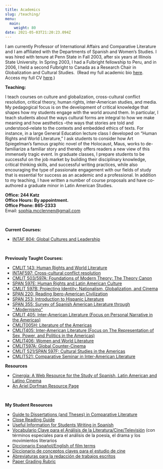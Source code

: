 ```yaml
---
title: Academics
slug: /teaching/
menu:
  main:
    weight: 80
date: 2021-05-03T21:20:23.094Z
---
```

I am currently Professor of International Affairs and Comparative Literature and I am affiliated with the Departments of Spanish and Women’s Studies. I was hired with tenure at Penn State in Fall 2003, after six years at Illinois State University. In Spring 2003, I had a Fulbright fellowship to Peru, and in 2006, I held a second Fulbright to Canada as a Research Chair in Globalization and Cultural Studies.  (Read my full academic bio [here](https://sia.psu.edu/faculty/sophia_mcclennen). Access my full CV [here](https://www.dropbox.com/s/zlrcot2mmc8ai3x/cv%202021.doc?dl=0).)

**Teaching:**

I teach courses on culture and globalization, cross-cultural conflict resolution, critical theory, human rights, inter-American studies, and media. My pedagogical focus is on the development of critical knowledge that shapes how my students engage with the world around them. In particular, I teach students about the ways cultural forms are integral to how we make meaning and how aesthetics –the ways that stories are told and understood&#8211;relate to the contexts and embedded ethics of texts. For instance, in a large General Education lecture class I developed on “Human Rights and World Literature,” I ask students to consider how Art Spiegelman’s famous graphic novel of the Holocaust, Maus, works to de-familiarize a familiar story and thereby offers readers a new view of this immensely tragic event. In graduate classes, I prepare students to be successful on the job market by building their disciplinary knowledge, critical thinking skills, and successful writing practices, while also encouraging the type of passionate engagement with our fields of study that is essential for success as an academic and a professional. In addition to my teaching, I have written a number of course proposals and have co-authored a graduate minor in Latin American Studies.

**Office: 244 Katz**\
**Office Hours: By appointment.**\
**Office Phone: 865-2333**\
Email: [sophia.mcclennen@gmail.com](mailto:sophia.mcclennen@gmail.com)

&nbsp;

**Current Courses:**

* [INTAF 804: Global Cultures and Leadership](/uploads/2012/07/INTAF-804-syllabus-2012.pdf)

&nbsp;

**Previously Taught Courses:**

* [CMLIT 143: Human Rights and World Literature](https://www.personal.psu.edu/users/s/a/sam50/CMLIT101home.htm)
* [INTAF597: Cross-cultural conflict resolution](/academics/attachment/conflict-res/)
* [CMLIT 503/597A: Foundations of Modern Theory: The Theory Canon](https://www.personal.psu.edu/users/s/a/sam50/Theory.htm)
* [SPAN 597E: Human Rights and Latin American Culture](https://www.personal.psu.edu/users/s/a/sam50/span597e.htm)
* [CMLIT 597B: Projecting Identity: Nationalism, Globalization, and Cinema](https://www.personal.psu.edu/users/s/a/sam50/projiden.htm)
* [SPAN 220: Reading Ibero-American Civilization](https://www.personal.psu.edu/users/s/a/sam50/220/SPAN220home.htm)
* [SPAN 253: Introduction to Hispanic Literature](https://www.personal.psu.edu/users/s/a/sam50/253/253home.htm)
* [SPAN 355: Survey of Spanish American Literature through “;Modernismo”](https://www.personal.psu.edu/users/s/a/sam50/SPAN355.pdf)
* [CMLIT 405: Inter-American Literature (Focus on Personal Narrative in the Americas)](https://www.personal.psu.edu/users/s/a/sam50/405/CMLIT405home2007.htm)
* [CMLIT005H: Literature of the Americas](https://www.personal.psu.edu/users/s/a/sam50/CMLIT005home.htm)
* [CMLIT405: Inter-American Literature (Focus on The Representation of Sex, Power, and Politics in the Americas)](https://www.personal.psu.edu/users/s/a/sam50/405/CMLIT405home.htm)
* [CMLIT406: Women and World Literature](https://www.personal.psu.edu/users/s/a/sam50/CMLIT406home2003.htm)
* [CMLIT597A: Global Counter-Cinema](https://www.personal.psu.edu/users/s/a/sam50/countercin.htm)
* [CMLIT 521/SPAN 597F: Cultural Studies in the Americas](https://www.personal.psu.edu/users/s/a/sam50/cultstud.htm)
* [CMLIT521: Comparative Seminar in Inter-American Literature](https://www.personal.psu.edu/users/s/a/sam50/copulahome.htm)

**Resources**

* [Cinergia: A Web Resource for the Study of Spanish, Latin American and Latino Cinema](https://www.personal.psu.edu/users/s/a/sam50/cinergia/cinergia.htm)
* [An Ariel Dorfman Resource Page](https://www.personal.psu.edu/users/s/a/sam50/DorfmanSite/Library/dorfman.html)

&nbsp;

**My Student Resources**

* [Guide to Dissertations (and Theses) in Comparative Literature](https://www.personal.psu.edu/users/s/a/sam50/dissguide.htm)
* [Close Reading Guide](https://www.personal.psu.edu/users/s/a/sam50/closeread.htm)
* [Useful Information for Students Writing in Spanish](https://www.personal.psu.edu/users/s/a/sam50/studentinfo.htm)
* [Vocabulario Clave para el Análisis de la Literatura/Cine/Televisión](https://www.personal.psu.edu/users/s/a/sam50/vocabLIT.htm) (con términos especiales para el análisis de la poesía, el drama y los movimientos literarios
* [Diccionario Español/English of film terms](https://www.personal.psu.edu/users/s/a/sam50/cinergia/dicespeng.htm)
* [Diccionario de conceptos claves para el estudio de cine](https://www.personal.psu.edu/users/s/a/sam50/cinergia/conceptos.htm)
* [Abreviaturas para la redacción de trabajos escritos](https://www.personal.psu.edu/users/s/a/sam50/abrevred.htm)
* [Paper Grading Rubric](https://www.personal.psu.edu/users/s/a/sam50/rubric.htm)